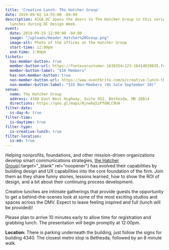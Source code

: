 ```yaml
---
title: 'Creative Lunch: The Hatcher Group'
date: 2019-09-02 14:55:00 -04:00
description: AIGA DC opens the doors to The Hatcher Group in this series of creative
  lunches during DC Design Week.
event:
  date: 2019-09-25 12:00:00 -04:00
  image: "/uploads/Header_Hatcher%20Group.png"
  image-alt: Photo of the offices at the Hatcher Group
  start-time: 12:00pm
  end-time: 1:00pm
tickets:
  has-member-button: true
  member-button-url: https://fontevacustomer-1638354c123-1641d839835.force.com/services/oauth2/authorize?client_id=3MVG9nthuDc9owbcOq7_07W.HriOQQPWTbMkrpOla.ajDQlTHf4_uby_mhwylcX.mJBU2O2SppTiZMS0J_HJd&response_type=code&redirect_uri=https://ikit.aiga.org/ikit_national_util/ikit-national-util-sso-redirect/&state=https%3A%2F%2Fdc.aiga.org%2Fevent%2Fcreative-lunch-the-hatcher-group%2F%3Fredirect_source%3Deventbrite_register
  member-button-label: "$10 Members"
  has-non-member-button: true
  non-member-button-url: https://www.eventbrite.com/e/creative-lunch-the-hatcher-group-tickets-71290115655
  non-member-button-label: "$15 Non-Members (On Sale September 10)"
venue:
  name: The Hatcher Group
  address: 4340 East West Highway, Suite 912, Bethesda, MD 20814
  directions: https://goo.gl/maps/NjnwbqSzPfUNLC9UA
filter-date:
  is-day-6: true
filter-time:
  is-daytime: true
filter-type:
  is-creative-lunch: true
filter-location:
  is-md: true
---
```


Helping nonprofits, foundations, and other mission-driven organizations develop smart communications strategies, [the Hatcher Group](https://www.thehatchergroup.com/){:target="_blank" rel="noopener"} has evolved their capabilities by building design and UX capabilities into the core foundation of the firm. Join them as they share funny stories, lessons learned, how to show the ROI of design, and a bit about their continuing process development.

Creative lunches are intimate gatherings that provide guests the opportunity to get a behind-the-scenes look at some of the most exciting studios and spaces across the DMV. Expect to leave feeling inspired and full (lunch will be provided)!

Please plan to arrive 10 minutes early to allow time for registration and grabbing lunch. The presentation will begin promptly at 12:00pm.

**Location:** There is parking underneath the building, just follow the signs for building 4340. The closest metro stop is Bethesda, followed by an 8 minute walk.